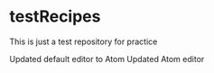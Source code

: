 # testRecipes
This is just a test repository for practice

Updated default editor to Atom
Updated Atom editor

